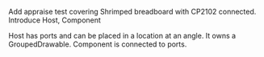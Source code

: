 Add appraise test covering Shrimped breadboard with CP2102 connected.
Introduce Host, Component

Host has ports and can be placed in a location at an angle.
It owns a GroupedDrawable.
Component is connected to ports.